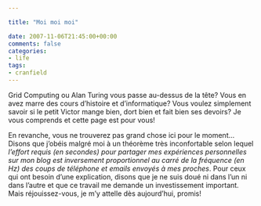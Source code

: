 ```yaml
---

title: "Moi moi moi"

date: 2007-11-06T21:45:00+00:00
comments: false
categories: 
- life
tags:
- cranfield
---
```


 Grid Computing ou Alan Turing vous passe au-dessus de la tête? Vous en avez marre des cours d’histoire et d’informatique? Vous voulez simplement savoir si le petit Victor mange bien, dort bien et fait bien ses devoirs? Je vous comprends et cette page est pour vous!

 En revanche, vous ne trouverez pas grand chose ici pour le moment... Disons que j’obéis malgré moi à un théorème très inconfortable selon lequel *l’effort requis (en secondes) pour partager mes expériences personnelles sur mon blog est inversement proportionnel au carré de la fréquence (en Hz) des coups de téléphone et emails envoyés à mes proches*. Pour ceux qui ont besoin d’une explication, disons que je ne suis doué ni dans l’un ni dans l’autre et que ce travail me demande un investissement important. Mais réjouissez-vous, je m’y attelle dès aujourd’hui, promis!
